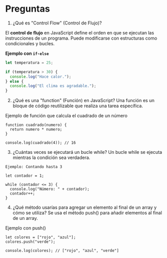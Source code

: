 # Preguntas

1. ¿Qué es "Control Flow" (Control de Flujo)?

El **control de flujo** en JavaScript define el orden en que se ejecutan las instrucciones de un programa. Puede modificarse con estructuras como condicionales y bucles.

 **Ejemplo con `if-else`**
```javascript
let temperatura = 25;

if (temperatura > 30) {
  console.log("Hace calor.");
} else {
  console.log("El clima es agradable.");
}
```
2. ¿Qué es una "function" (Función) en JavaScript?
Una función es un bloque de código reutilizable que realiza una tarea específica.

Ejemplo de función que calcula el cuadrado de un número
```
function cuadrado(numero) {
  return numero * numero;
}

console.log(cuadrado(4)); // 16
```

3. ¿Cuántas veces se ejecutará un bucle while?
Un bucle while se ejecuta mientras la condición sea verdadera.
```
Ejemplo: Contando hasta 3

let contador = 1;

while (contador <= 3) {
  console.log("Número: " + contador);
  contador++;
}
```

4. ¿Qué método usarías para agregar un elemento al final de un array y cómo se utiliza?
Se usa el método push() para añadir elementos al final de un array.

Ejemplo con push()
```
let colores = ["rojo", "azul"];
colores.push("verde");

console.log(colores); // ["rojo", "azul", "verde"]
```
